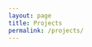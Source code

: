 ```yaml
---
layout: page
title: Projects
permalink: /projects/
---
```




[jekyll-organization]: https://github.com/jekyll
